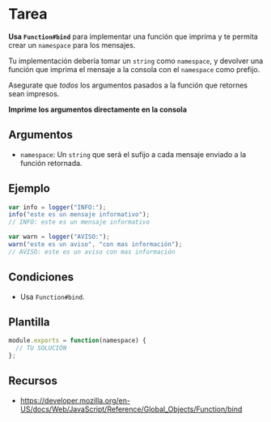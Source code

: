 # Tarea

**Usa `Function#bind`** para implementar una función que imprima y te permita crear un `namespace` para los mensajes.

Tu implementación debería tomar un `string` como `namespace`, y devolver una función que imprima el mensaje a la consola con el `namespace` como prefijo.

Asegurate que _todos_ los argumentos pasados a la función que retornes sean impresos.

**Imprime los argumentos directamente en la consola**

## Argumentos

- `namespace`: Un `string` que será el sufijo a cada mensaje enviado a la función retornada.

## Ejemplo

```js
var info = logger("INFO:");
info("este es un mensaje informativo");
// INFO: este es un mensaje informativo

var warn = logger("AVISO:");
warn("este es un aviso", "con mas información");
// AVISO: este es un aviso con mas información
```

## Condiciones

- Usa `Function#bind`.

## Plantilla

```js
module.exports = function(namespace) {
  // TU SOLUCIÓN
};
```

## Recursos

- https://developer.mozilla.org/en-US/docs/Web/JavaScript/Reference/Global_Objects/Function/bind
